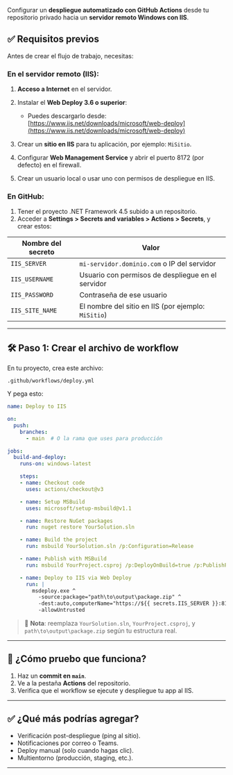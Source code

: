 Configurar un **despliegue automatizado con GitHub Actions** desde tu repositorio privado hacia un **servidor remoto Windows con IIS**.

## ✅ Requisitos previos

Antes de crear el flujo de trabajo, necesitas:

### En el servidor remoto (IIS):

1. **Acceso a Internet** en el servidor.
2. Instalar el **Web Deploy 3.6 o superior**:

   * Puedes descargarlo desde: [https://www.iis.net/downloads/microsoft/web-deploy](https://www.iis.net/downloads/microsoft/web-deploy)
3. Crear un **sitio en IIS** para tu aplicación, por ejemplo: `MiSitio`.
4. Configurar **Web Management Service** y abrir el puerto 8172 (por defecto) en el firewall.
5. Crear un usuario local o usar uno con permisos de despliegue en IIS.

### En GitHub:

1. Tener el proyecto .NET Framework 4.5 subido a un repositorio.
2. Acceder a **Settings > Secrets and variables > Actions > Secrets**, y crear estos:

| Nombre del secreto | Valor                                               |
| ------------------ | --------------------------------------------------- |
| `IIS_SERVER`       | `mi-servidor.dominio.com` o IP del servidor         |
| `IIS_USERNAME`     | Usuario con permisos de despliegue en el servidor   |
| `IIS_PASSWORD`     | Contraseña de ese usuario                           |
| `IIS_SITE_NAME`    | El nombre del sitio en IIS (por ejemplo: `MiSitio`) |

---

## 🛠️ Paso 1: Crear el archivo de workflow

En tu proyecto, crea este archivo:

```
.github/workflows/deploy.yml
```

Y pega esto:

```yaml
name: Deploy to IIS

on:
  push:
    branches:
      - main  # O la rama que uses para producción

jobs:
  build-and-deploy:
    runs-on: windows-latest

    steps:
    - name: Checkout code
      uses: actions/checkout@v3

    - name: Setup MSBuild
      uses: microsoft/setup-msbuild@v1.1

    - name: Restore NuGet packages
      run: nuget restore YourSolution.sln

    - name: Build the project
      run: msbuild YourSolution.sln /p:Configuration=Release

    - name: Publish with MSBuild
      run: msbuild YourProject.csproj /p:DeployOnBuild=true /p:PublishProfile=FolderProfile /p:Configuration=Release

    - name: Deploy to IIS via Web Deploy
      run: |
        msdeploy.exe ^
          -source:package="path\to\output\package.zip" ^
          -dest:auto,computerName="https://${{ secrets.IIS_SERVER }}:8172/msdeploy.axd?site=${{ secrets.IIS_SITE_NAME }}",userName="${{ secrets.IIS_USERNAME }}",password="${{ secrets.IIS_PASSWORD }}",authType="Basic" ^
          -allowUntrusted
```

> 🔧 **Nota**: reemplaza `YourSolution.sln`, `YourProject.csproj`, y `path\to\output\package.zip` según tu estructura real.

---

## 🧪 ¿Cómo pruebo que funciona?

1. Haz un **commit en `main`**.
2. Ve a la pestaña **Actions** del repositorio.
3. Verifica que el workflow se ejecute y despliegue tu app al IIS.

---

## ✅ ¿Qué más podrías agregar?

* Verificación post-despliegue (ping al sitio).
* Notificaciones por correo o Teams.
* Deploy manual (solo cuando hagas clic).
* Multientorno (producción, staging, etc.).

---



<!--stackedit_data:
eyJoaXN0b3J5IjpbMTYyODc4OTM0NCwxOTkxMjYyMDU1XX0=
-->